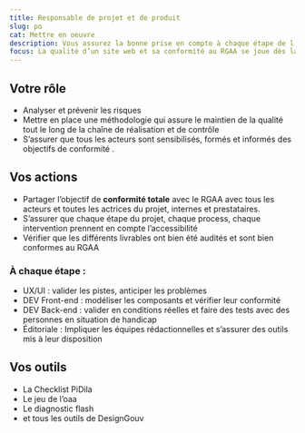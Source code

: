 ```yaml
---
title: Responsable de projet et de produit
slug: po
cat: Mettre en oeuvre
description: Vous assurez la bonne prise en compte à chaque étape de l’accessibilité
focus: La qualité d’un site web et sa conformité au RGAA se joue dès la conception d’un projet.
---
```


## Votre rôle

* Analyser et prévenir les risques
* Mettre en place une méthodologie qui assure le maintien de la qualité tout le long de la chaîne de réalisation et de contrôle
* S’assurer que tous les acteurs sont sensibilisés, formés et informés des objectifs de conformité . 

## Vos actions

* Partager l’objectif de **conformité totale** avec le RGAA avec tous les acteurs et toutes les actrices du projet, internes et prestataires.
* S’assurer que chaque étape du projet, chaque process, chaque intervention prennent en compte l’accessibilité
* Vérifier que les différents livrables ont bien été audités et sont bien conformes au RGAA

### À chaque étape :

* UX/UI : valider les pistes, anticiper les problèmes
* DEV Front-end : modéliser les composants et vérifier leur conformité
* DEV Back-end : valider en conditions réelles et faire des tests avec des personnes en situation de handicap
* Éditoriale : Impliquer les équipes rédactionnelles et s’assurer des outils mis à leur disposition

## Vos outils

* La Checklist PiDila
* Le jeu de l’oaa
* Le diagnostic flash
* et tous les outils de DesignGouv
